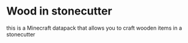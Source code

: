 # Wood in stonecutter

this is a Minecraft datapack that allows you to craft wooden items in a stonecutter
